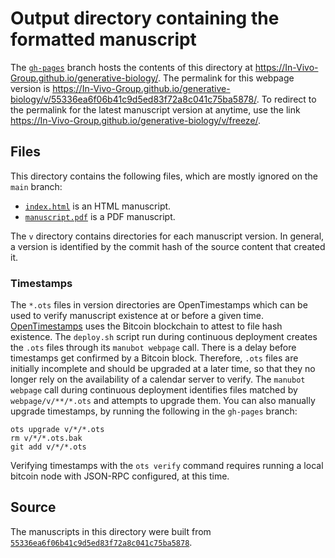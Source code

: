 # Output directory containing the formatted manuscript

The [`gh-pages`](https://github.com/In-Vivo-Group/generative-biology/tree/gh-pages) branch hosts the contents of this directory at <https://In-Vivo-Group.github.io/generative-biology/>.
The permalink for this webpage version is <https://In-Vivo-Group.github.io/generative-biology/v/55336ea6f06b41c9d5ed83f72a8c041c75ba5878/>.
To redirect to the permalink for the latest manuscript version at anytime, use the link <https://In-Vivo-Group.github.io/generative-biology/v/freeze/>.

## Files

This directory contains the following files, which are mostly ignored on the `main` branch:

+ [`index.html`](index.html) is an HTML manuscript.
+ [`manuscript.pdf`](manuscript.pdf) is a PDF manuscript.

The `v` directory contains directories for each manuscript version.
In general, a version is identified by the commit hash of the source content that created it.

### Timestamps

The `*.ots` files in version directories are OpenTimestamps which can be used to verify manuscript existence at or before a given time.
[OpenTimestamps](https://opentimestamps.org/) uses the Bitcoin blockchain to attest to file hash existence.
The `deploy.sh` script run during continuous deployment creates the `.ots` files through its `manubot webpage` call.
There is a delay before timestamps get confirmed by a Bitcoin block.
Therefore, `.ots` files are initially incomplete and should be upgraded at a later time, so that they no longer rely on the availability of a calendar server to verify.
The `manubot webpage` call during continuous deployment identifies files matched by `webpage/v/**/*.ots` and attempts to upgrade them.
You can also manually upgrade timestamps, by running the following in the `gh-pages` branch:

```shell
ots upgrade v/*/*.ots
rm v/*/*.ots.bak
git add v/*/*.ots
```

Verifying timestamps with the `ots verify` command requires running a local bitcoin node with JSON-RPC configured, at this time.

## Source

The manuscripts in this directory were built from
[`55336ea6f06b41c9d5ed83f72a8c041c75ba5878`](https://github.com/In-Vivo-Group/generative-biology/commit/55336ea6f06b41c9d5ed83f72a8c041c75ba5878).
